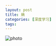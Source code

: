 ```yaml
---
layout: post
title: 熵
categories: [深度学习]
tags: 
---
```


 ![photo]({{site.url}}/assets/img/微信图片_20221108171435.jpg)